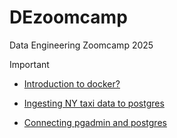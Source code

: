 # DEzoomcamp
Data Engineering Zoomcamp 2025


> [!IMPORTANT]
> 
> - [Introduction to docker?](./Docker/README.md)
> 
> - [Ingesting NY taxi data to postgres](./Docker_SQL/README.md)
>   
> - [Connecting pgadmin and postgres](./PgAdmin/README.md)
